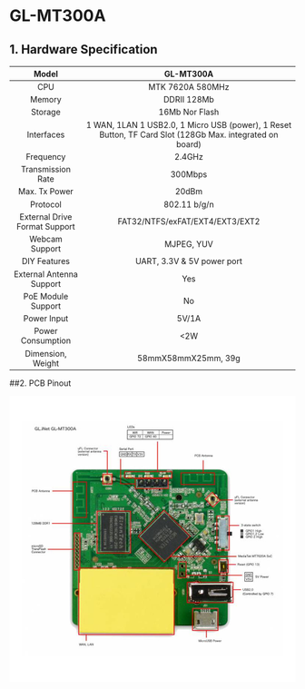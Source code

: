 # 	GL-MT300A

## 1. Hardware Specification

|             Model             |                          GL-MT300A                           |
| :---------------------------: | :----------------------------------------------------------: |
|              CPU              |                       MTK 7620A 580MHz                       |
|            Memory             |                         DDRII 128Mb                          |
|            Storage            |                        16Mb Nor Flash                        |
|          Interfaces           | 1 WAN, 1LAN 1 USB2.0, 1 Micro USB (power), 1 Reset Button, TF Card Slot (128Gb Max. integrated on board) |
|           Frequency           |                            2.4GHz                            |
|       Transmission Rate       |                           300Mbps                            |
|         Max. Tx Power         |                            20dBm                             |
|           Protocol            |                         802.11 b/g/n                         |
| External Drive Format Support |               FAT32/NTFS/exFAT/EXT4/EXT3/EXT2                |
|        Webcam Support         |                          MJPEG, YUV                          |
|         DIY Features          |                  UART, 3.3V & 5V power port                  |
|   External Antenna Support    |                             Yes                              |
|      PoE Module Support       |                              No                              |
|          Power Input          |                            5V/1A                             |
|       Power Consumption       |                             <2W                              |
|       Dimension, Weight       |                     58mmX58mmX25mm, 39g                      |



##2. PCB Pinout

![](images\pinout_mt300A.jpg) 

   







